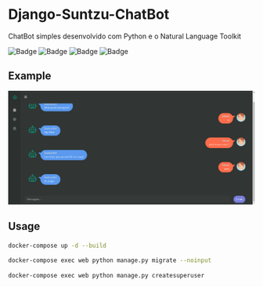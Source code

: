 # Django-Suntzu-ChatBot
  
ChatBot simples desenvolvido com Python e o Natural Language Toolkit

![Badge](https://img.shields.io/badge/Python-FFD43B?style=for-the-badge&logo=python&logoColor=blue)
![Badge](https://img.shields.io/badge/Docker-2CA5E0?style=for-the-badge&logo=docker&logoColor=white)
![Badge](https://img.shields.io/badge/Django-092E20?style=for-the-badge&logo=django&logoColor=green)
![Badge](https://img.shields.io/badge/django%20rest-ff1709?style=for-the-badge&logo=django&logoColor=white)


## Example
<img alt="NextLevelWeek" title="#NextLevelWeek" src="./static/images/example.png" />

## Usage
```sh
docker-compose up -d --build
```

```sh
docker-compose exec web python manage.py migrate --noinput
```

```sh
docker-compose exec web python manage.py createsuperuser
```
